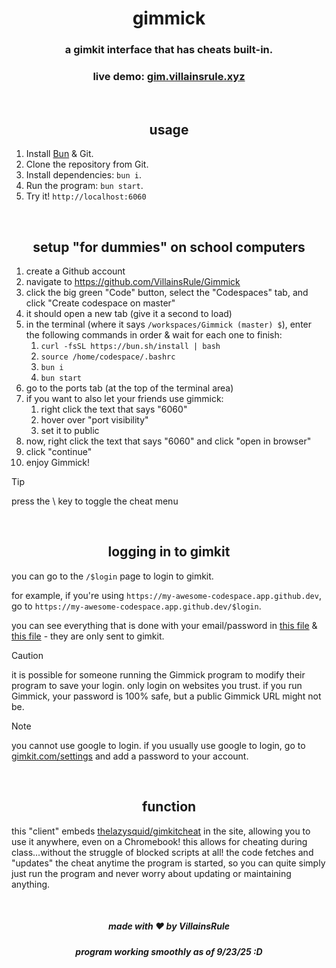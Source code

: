 <div align="center">
    <h1>gimmick</h1>
    <h3>a gimkit interface that has cheats built-in.</h3>
    <h3>live demo: <a href='https://gim.villainsrule.xyz'>gim.villainsrule.xyz</a></h3>
    <br>
    <h2>usage</h2>
</div>

1. Install [Bun](https://bun.sh) & Git.
2. Clone the repository from Git.
3. Install dependencies: `bun i`.
4. Run the program: `bun start`.
5. Try it! `http://localhost:6060`

<br>
<h2 align="center">setup "for dummies" on school computers</h2>

1. create a Github account
2. navigate to https://github.com/VillainsRule/Gimmick
3. click the big green "Code" button, select the "Codespaces" tab, and click "Create codespace on master"
4. it should open a new tab (give it a second to load)
5. in the terminal (where it says `/workspaces/Gimmick (master) $`), enter the following commands in order & wait for each one to finish:
   1. `curl -fsSL https://bun.sh/install | bash`
   2. `source /home/codespace/.bashrc`
   3. `bun i`
   4. `bun start`
6. go to the ports tab (at the top of the terminal area)
7. if you want to also let your friends use gimmick:
   1. right click the text that says "6060"
   2. hover over "port visibility"
   3. set it to public
8. now, right click the text that says "6060" and click "open in browser"
9. click "continue"
10. enjoy Gimmick!

> [!TIP]
> press the \ key to toggle the cheat menu

<br>
<h2 align="center">logging in to gimkit</h2>

you can go to the `/$login` page to login to gimkit.

for example, if you're using `https://my-awesome-codespace.app.github.dev`, go to `https://my-awesome-codespace.app.github.dev/$login`.

you can see everything that is done with your email/password in [this file](./src/routes/login.html) & [this file](./src/routes/login.js) - they are only sent to gimkit.

> [!CAUTION]
> it is possible for someone running the Gimmick program to modify their program to save your login. only login on websites you trust. if you run Gimmick, your password is 100% safe, but a public Gimmick URL might not be.

> [!NOTE]
> you cannot use google to login. if you usually use google to login, go to [gimkit.com/settings](https://gimkit.com/settings) and add a password to your account.

<br>
<h2 align="center">function</h2>

this "client" embeds [thelazysquid/gimkitcheat](https://github.com/TheLazySquid/GimkitCheat) in the site, allowing you to use it anywhere, even on a Chromebook! this allows for cheating during class...without the struggle of blocked scripts at all! the code fetches and "updates" the cheat anytime the program is started, so you can quite simply just run the program and never worry about updating or maintaining anything.

<br>
<h5 align="center">made with ❤️ by <b>VillainsRule</b></h5>
<h5 align="center">program working smoothly as of 9/23/25 :D</h5>
